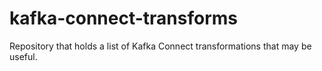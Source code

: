 # kafka-connect-transforms

Repository that holds a list of Kafka Connect transformations that may be useful.
